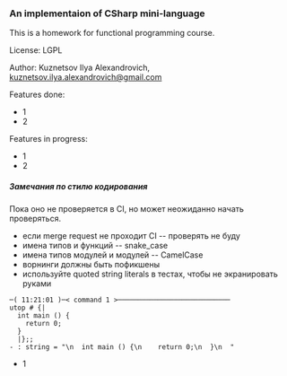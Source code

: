 ### An implementaion of CSharp mini-language

This is a homework for functional programming course.

License: LGPL

Author: Kuznetsov Ilya Alexandrovich, kuznetsov.ilya.alexandrovich@gmail.com

Features done:

- 1
- 2

Features in progress:

- 1
- 2

##### Замечания по стилю кодирования

Пока оно не проверяется в CI, но может неожиданно начать проверяться.

- если merge request не проходит CI -- проверять не буду
- имена типов и функций -- snake_case
- имена типов модулей и модулей -- CamelCase 
- ворнинги должны быть пофикшены
- используйте quoted string literals в тестах, чтобы не экранировать руками 
```
─( 11:21:01 )─< command 1 >────────────────────────────
utop # {|
  int main () {
    return 0;
  }
  |};;
- : string = "\n  int main () {\n    return 0;\n  }\n  "
```
- 1